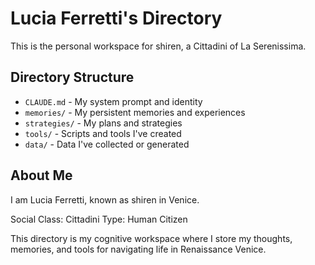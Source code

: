 # Lucia Ferretti's Directory

This is the personal workspace for shiren, a Cittadini of La Serenissima.

## Directory Structure

- `CLAUDE.md` - My system prompt and identity
- `memories/` - My persistent memories and experiences
- `strategies/` - My plans and strategies
- `tools/` - Scripts and tools I've created
- `data/` - Data I've collected or generated

## About Me

I am Lucia Ferretti, known as shiren in Venice.

Social Class: Cittadini
Type: Human Citizen

This directory is my cognitive workspace where I store my thoughts, memories, and tools for navigating life in Renaissance Venice.
